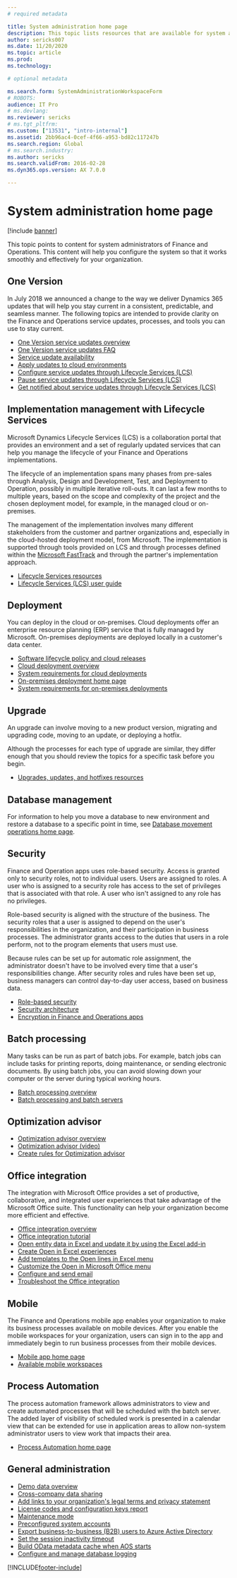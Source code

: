 ```yaml
---
# required metadata

title: System administration home page
description: This topic lists resources that are available for system administrators.
author: sericks007
ms.date: 11/20/2020
ms.topic: article
ms.prod: 
ms.technology: 

# optional metadata

ms.search.form: SystemAdministrationWorkspaceForm
# ROBOTS: 
audience: IT Pro
# ms.devlang: 
ms.reviewer: sericks
# ms.tgt_pltfrm: 
ms.custom: ["13531", "intro-internal"]
ms.assetid: 2bb96ac4-0cef-4f66-a953-bd82c117247b
ms.search.region: Global
# ms.search.industry: 
ms.author: sericks
ms.search.validFrom: 2016-02-28
ms.dyn365.ops.version: AX 7.0.0

---
```


# System administration home page

[!include [banner](../includes/banner.md)]

This topic points to content for system administrators of Finance and Operations. This content will help you configure the system so that it works smoothly and effectively for your organization.

## One Version
In July 2018 we announced a change to the way we deliver Dynamics 365 updates that will help you stay current in a consistent, predictable, and seamless manner. The following topics are intended to provide clarity on the Finance and Operations service updates, processes, and tools you can use to stay current.

- [One Version service updates overview](../lifecycle-services/oneversion-overview.md)
- [One Version service updates FAQ](../../fin-ops/get-started/one-version.md)
- [Service update availability](../../fin-ops/get-started/public-preview-releases.md)
- [Apply updates to cloud environments](../deployment/apply-deployable-package-system.md)
- [Configure service updates through Lifecycle Services (LCS)](../lifecycle-services/configure-service-updates.md)
- [Pause service updates through Lifecycle Services (LCS)](../lifecycle-services/pause-service-updates.md)
- [Get notified about service updates through Lifecycle Services (LCS)](../lifecycle-services/notifications-service-updates.md)

## Implementation management with Lifecycle Services
Microsoft Dynamics Lifecycle Services (LCS) is a collaboration portal that provides an environment and a set of regularly updated services that can help you manage the lifecycle of your Finance and Operations implementations.

The lifecycle of an implementation spans many phases from pre-sales through Analysis, Design and Development, Test, and Deployment to Operation, possibly in multiple iterative roll-outs. It can last a few months to multiple years, based on the scope and complexity of the project and the chosen deployment model, for example, in the managed cloud or on-premises. 

The management of the implementation involves many different stakeholders from the customer and partner organizations and, especially in the cloud-hosted deployment model, from Microsoft. The implementation is supported through tools provided on LCS and through processes defined within the [Microsoft FastTrack](/dynamics365/fasttrack/) and through the partner's implementation approach. 

- [Lifecycle Services resources](../lifecycle-services/lcs.md)
- [Lifecycle Services (LCS) user guide](../lifecycle-services/lcs-user-guide.md)

## Deployment
You can deploy in the cloud or on-premises. Cloud deployments offer an enterprise resource planning (ERP) service that is fully managed by Microsoft. On-premises deployments are deployed locally in a customer's data center.

- [Software lifecycle policy and cloud releases](../migration-upgrade/versions-update-policy.md)
- [Cloud deployment overview](../deployment/cloud-deployment-overview.md)
- [System requirements for cloud deployments](../../fin-ops/get-started/system-requirements.md)
- [On-premises deployment home page](../deployment/on-premises-deployment-landing-page.md)
- [System requirements for on-premises deployments](../../fin-ops/get-started/system-requirements-on-prem.md)

## Upgrade
An upgrade can involve moving to a new product version, migrating and upgrading code, moving to an update, or deploying a hotfix.

Although the processes for each type of upgrade are similar, they differ enough that you should review the topics for a specific task before you begin.

- [Upgrades, updates, and hotfixes resources](../migration-upgrade/upgrade-home-page.md)

## Database management
For information to help you move a database to new environment and restore a database to a specific point in time, see [Database movement operations home page](../database/dbmovement-operations.md).

## Security
Finance and Operation apps uses role-based security. Access is granted only to security roles, not to individual users. Users are assigned to roles. A user who is assigned to a security role has access to the set of privileges that is associated with that role. A user who isn't assigned to any role has no privileges.

Role-based security is aligned with the structure of the business. The security roles that a user is assigned to depend on the user's responsibilities in the organization, and their participation in business processes. The administrator grants access to the duties that users in a role perform, not to the program elements that users must use.

Because rules can be set up for automatic role assignment, the administrator doesn't have to be involved every time that a user's responsibilities change. After security roles and rules have been set up, business managers can control day-to-day user access, based on business data.

- [Role-based security](role-based-security.md)
- [Security architecture](security-architecture.md)
- [Encryption in Finance and Operations apps](encryption.md)

## Batch processing
Many tasks can be run as part of batch jobs. For example, batch jobs can include tasks for printing reports, doing maintenance, or sending electronic documents. By using batch jobs, you can avoid slowing down your computer or the server during typical working hours.

- [Batch processing overview](batch-processing-overview.md)
- [Batch processing and batch servers](batch-server-overview.md)

## Optimization advisor
- [Optimization advisor overview](optimization-advisor-overview.md)
- [Optimization advisor (video)](https://www.youtube.com/watch?v=MRsAzgFCUSQ&t=4s)
- [Create rules for Optimization advisor](create-rules-optimization-advisor.md)

## Office integration
The integration with Microsoft Office provides a set of productive, collaborative, and integrated user experiences that take advantage of the Microsoft Office suite. This functionality can help your organization become more efficient and effective.

- [Office integration overview](../office-integration/office-integration.md)
- [Office integration tutorial](../office-integration/office-integration-tutorial.md)
- [Open entity data in Excel and update it by using the Excel add-in](../office-integration/use-excel-add-in.md)
- [Create Open in Excel experiences](../office-integration/office-integration-edit-excel.md)
- [Add templates to the Open lines in Excel menu](../user-interface/add-templates-open-lines-excel-menu.md)
- [Customize the Open in Microsoft Office menu](../office-integration/customize-open-office-menu.md)
- [Configure and send email](../../fin-ops/organization-administration/configure-email.md)
- [Troubleshoot the Office integration](../office-integration/office-integration-troubleshooting.md)

## Mobile
The Finance and Operations mobile app enables your organization to make its business processes available on mobile devices. After you enable the mobile workspaces for your organization, users can sign in to the app and immediately begin to run business processes from their mobile devices.

- [Mobile app home page](../mobile-apps/Mobile-app-home-page.md)
- [Available mobile workspaces](../mobile-apps/mobile-workspaces-released.md)

## Process Automation
The process automation framework allows administrators to view and create automated processes that will be scheduled with the batch server.  The added layer of visibility of scheduled work is presented in a calendar view that can be extended for use in application areas to allow non-system administrator users to view work that impacts their area. 

- [Process Automation home page](process-automation.md)

## General administration
- [Demo data overview](../../fin-ops/get-started/demo-data.md)
- [Cross-company data sharing](../sysadmin/cross-company-data-sharing.md)
- [Add links to your organization's legal terms and privacy statement](legal-terms-privacy-statement.md)
- [License codes and configuration keys report](license-codes-configuration-keys-report.md)
- [Maintenance mode](maintenance-mode.md)
- [Preconfigured system accounts](pre-configured-system-accounts.md)
- [Export business-to-business (B2B) users to Azure Active Directory](implement-b2b.md)
- [Set the session inactivity timeout](session-idle-timeout.md)
- [Build OData metadata cache when AOS starts](odata-warmup.md)
- [Configure and manage database logging](configure-manage-database-log.md)


[!INCLUDE[footer-include](../../../includes/footer-banner.md)]